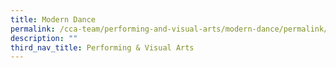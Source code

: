```yaml
---
title: Modern Dance
permalink: /cca-team/performing-and-visual-arts/modern-dance/permalink/
description: ""
third_nav_title: Performing & Visual Arts
---
```

